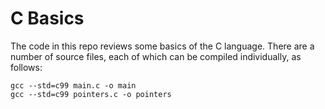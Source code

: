 # C Basics

The code in this repo reviews some basics of the C language.  There are a
number of source files, each of which can be compiled individually, as follows:
```
gcc --std=c99 main.c -o main
gcc --std=c99 pointers.c -o pointers
```

